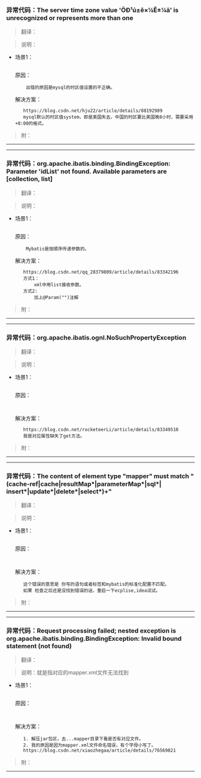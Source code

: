 ### 异常代码：The server time zone value 'ÖÐ¹ú±ê×¼Ê±¼ä' is unrecognized or represents more than one
>翻译：

>说明：

 * 场景1： 
    ```
    
    ```
    原因：    
	```
    	出错的原因是mysql的时区值设置的不正确。
    ```
    解决方案：
	 ```
		https://blog.csdn.net/hju22/article/details/88192989
    	mysql默认的时区值system，即是美国失去，中国的时区要比美国晚8小时，需要采用+8:00的格式。
     ```
>附： 
- - -
- - -
### 异常代码：org.apache.ibatis.binding.BindingException: Parameter 'idList' not found. Available parameters are [collection, list]
>翻译：

>说明：

 * 场景1： 
    ```
    
    ```
    原因：    
	```
    	Mybatis是按顺序传递参数的。
    ```
    解决方案：
	 ```
		https://blog.csdn.net/qq_28379809/article/details/83342196
		方式1：
			xml中用list接收参数。
		方式2:
    		加上@Param("")注解
     ```
>附： 
- - -
- - -
### 异常代码：org.apache.ibatis.ognl.NoSuchPropertyException
>翻译：

>说明：

 * 场景1： 
    ```
    
    ```
    原因：    
	```
    	
    ```
    解决方案：
	 ```
		https://blog.csdn.net/rocketeerLi/article/details/83349510
    	我是对应属性缺失了get方法。
     ```
>附： 
- - -
- - -
### 异常代码：The content of element type "mapper" must match "(cache-ref|cache|resultMap*|parameterMap*|sql*| insert*|update*|delete*|select*)+"
>翻译：

>说明：

 * 场景1： 
    ```
    
    ```
    原因：    
	```
    	
    ```
    解决方案：
	 ```
		这个错误的意思是 你写的语句或者标签和mybatis的标准化配置不匹配。
    	如果 检查之后还是没找到错误的话，重启一下ecplise,idea试试。
     ```
>附： 

- - -
- - -
### 异常代码：Request processing failed; nested exception is org.apache.ibatis.binding.BindingException: Invalid bound statement (not found)
>翻译：

>说明：就是指对应的mapper.xml文件无法找到

 * 场景1： 
    ```
    
    ```
    原因：    
	```
    	
    ```
    解决方案：
	 ```
		1. 解压jar包区，去...mapper目录下看是否有对应文件。
    	2. 我的原因是因为mapper.xml文件命名错误，有个字母小写了。
    	https://blog.csdn.net/xiaozhegaa/article/details/76569821
     ```
>附： 

- - -
